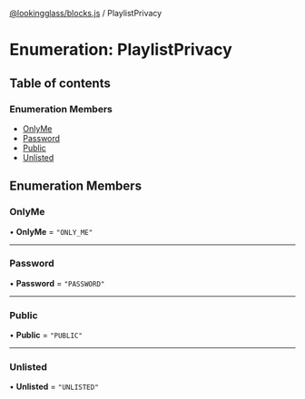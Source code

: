 [@lookingglass/blocks.js](../README.md) / PlaylistPrivacy

# Enumeration: PlaylistPrivacy

## Table of contents

### Enumeration Members

- [OnlyMe](PlaylistPrivacy.md#onlyme)
- [Password](PlaylistPrivacy.md#password)
- [Public](PlaylistPrivacy.md#public)
- [Unlisted](PlaylistPrivacy.md#unlisted)

## Enumeration Members

### OnlyMe

• **OnlyMe** = ``"ONLY_ME"``

___

### Password

• **Password** = ``"PASSWORD"``

___

### Public

• **Public** = ``"PUBLIC"``

___

### Unlisted

• **Unlisted** = ``"UNLISTED"``
